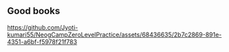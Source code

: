 ## Good books

https://github.com/Jyoti-kumari55/NeogCampZeroLevelPractice/assets/68436635/2b7c2869-891e-4351-a6bf-f5978f21f783